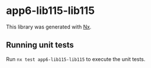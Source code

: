 # app6-lib115-lib115

This library was generated with [Nx](https://nx.dev).

## Running unit tests

Run `nx test app6-lib115-lib115` to execute the unit tests.

